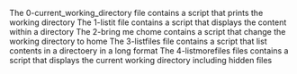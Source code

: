 The 0-current_working_directory file contains a script that prints the working directory
The 1-listit file contains a script that displays the content within a directory
The 2-bring me chome contains a script that change the working directory to home
The 3-listfiles file contains a script that list contents in a directoery in a long format
The 4-listmorefiles files contains a script that displays the current working directory including hidden files